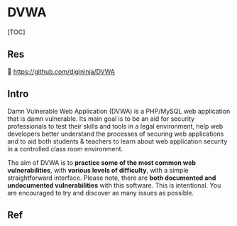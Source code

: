 # DVWA

[TOC]



## Res
🚧 https://github.com/digininja/DVWA



## Intro
Damn Vulnerable Web Application (DVWA) is a PHP/MySQL web application that is damn vulnerable. Its main goal is to be an aid for security professionals to test their skills and tools in a legal environment, help web developers better understand the processes of securing web applications and to aid both students & teachers to learn about web application security in a controlled class room environment.

The aim of DVWA is to **practice some of the most common web vulnerabilities**, with **various levels of difficulty**, with a simple straightforward interface. Please note, there are **both documented and undocumented vulnerabilities** with this software. This is intentional. You are encouraged to try and discover as many issues as possible.


## Ref

